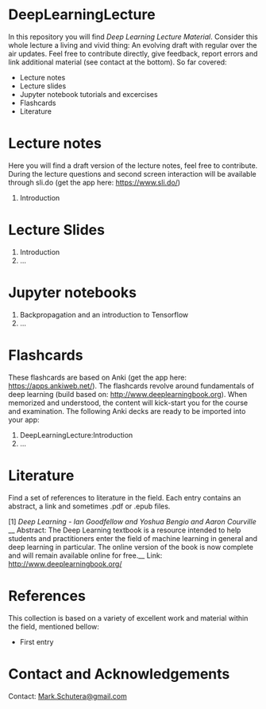 # DeepLearningLecture
In this repository you will find *Deep Learning Lecture Material*. Consider this whole lecture a living and vivid thing: An evolving draft with regular over the air updates. Feel free to contribute directly, give feedback, report errors and link additional material (see contact at the bottom). So far covered:
  - Lecture notes 
  - Lecture slides
  - Jupyter notebook tutorials and excercises 
  - Flashcards
  - Literature
  
# Lecture notes
  Here you will find a draft version of the lecture notes, feel free to contribute.
  During the lecture questions and second screen interaction will be available through sli.do (get the app here: https://www.sli.do/)
  1. Introduction

# Lecture Slides
  1. Introduction
  2. ...
  

# Jupyter notebooks
  1. Backpropagation and an introduction to Tensorflow
  2. ...
  
# Flashcards
  These flashcards are based on Anki (get the app here: https://apps.ankiweb.net/). The flashcards revolve around fundamentals of deep learning (build based on: http://www.deeplearningbook.org). When memorized and understood, the content will kick-start you for the course and examination. The following Anki decks are ready to be imported into your app:
  1. DeepLearningLecture:Introduction
  2. ...

# Literature
  Find a set of references to literature in the field. Each entry contains an abstract, a link and sometimes .pdf or .epub files.
  
  [1] *Deep Learning - Ian Goodfellow and Yoshua Bengio and Aaron Courville* __
  Abstract: The Deep Learning textbook is a resource intended to help students and practitioners enter the field of machine learning in general and deep learning in particular. The online version of the book is now complete and will remain available online for free.__
  Link: http://www.deeplearningbook.org/

# References
This collection is based on a variety of excellent work and material within the field, mentioned bellow:
  - First entry


# Contact and Acknowledgements
Contact: Mark.Schutera@gmail.com
